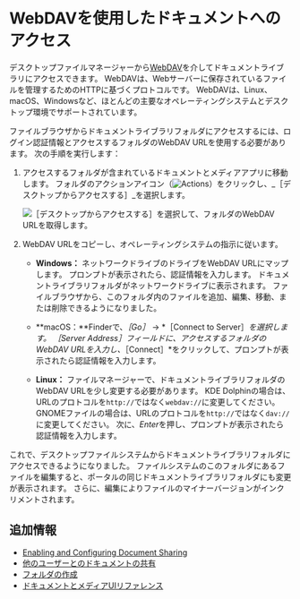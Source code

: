 # WebDAVを使用したドキュメントへのアクセス

デスクトップファイルマネージャーから[WebDAV](https://en.wikipedia.org/wiki/WebDAV)を介してドキュメントライブラリにアクセスできます。  WebDAVは、Webサーバーに保存されているファイルを管理するためのHTTPに基づくプロトコルです。 WebDAVは、Linux、macOS、Windowsなど、ほとんどの主要なオペレーティングシステムとデスクトップ環境でサポートされています。

ファイルブラウザからドキュメントライブラリフォルダにアクセスするには、ログイン認証情報とアクセスするフォルダのWebDAV URLを使用する必要があります。 次の手順を実行します：

1. アクセスするフォルダが含まれているドキュメントとメディアアプリに移動します。 フォルダのアクションアイコン（![Actions](../../../images/icon-actions.png)）をクリックし、_［デスクトップからアクセスする］_を選択します。

    ![［デスクトップからアクセスする］を選択して、フォルダのWebDAV URLを取得します。](./accessing-documents-with-webdav/images/01.png)

1. WebDAV URLをコピーし、オペレーティングシステムの指示に従います。

    * **Windows：** ネットワークドライブのドライブをWebDAV URLにマップします。 プロンプトが表示されたら、認証情報を入力します。 ドキュメントライブラリフォルダがネットワークドライブに表示されます。 ファイルブラウザから、このフォルダ内のファイルを追加、編集、移動、または削除できるようになりました。

    * **macOS：**Finderで、*［Go］* &rarr; *［Connect to Server］*を選択します。 ［Server Address］フィールドに、アクセスするフォルダのWebDAV URLを入力し、*［Connect］*をクリックして、プロンプトが表示されたら認証情報を入力します。

    * **Linux：** ファイルマネージャーで、ドキュメントライブラリフォルダのWebDAV URLを少し変更する必要があります。 KDE Dolphinの場合は、URLのプロトコルを`http://`ではなく`webdav://`に変更してください。 GNOMEファイルの場合は、URLのプロトコルを`http://`ではなく`dav://`に変更してください。 次に、*Enter*を押し、プロンプトが表示されたら認証情報を入力します。

これで、デスクトップファイルシステムからドキュメントライブラリフォルダにアクセスできるようになりました。 ファイルシステムのこのフォルダにあるファイルを編集すると、ポータルの同じドキュメントライブラリフォルダにも変更が表示されます。 さらに、編集によりファイルのマイナーバージョンがインクリメントされます。

## 追加情報

* [Enabling and Configuring Document Sharing](./managing-document-access/enabling-and-configuring-sharing.md)
* [他のユーザーとのドキュメントの共有](./managing-document-access/sharing-documents-with-other-users.md)
* [フォルダの作成](../uploading-and-managing/creating-folders.md)
* [ドキュメントとメディアUIリファレンス](../documents-and-media-ui-reference.md)
